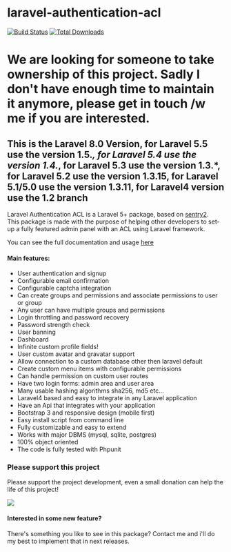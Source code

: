 laravel-authentication-acl
==========================

[![Build Status](https://travis-ci.org/intrip/laravel-authentication-acl.svg?branch=1.5)](https://travis-ci.org/intrip/laravel-authentication-acl)
[![Total Downloads](https://poser.pugx.org/jacopo/laravel-authentication-acl/d/total.svg)](https://packagist.org/packages/jacopo/laravel-authentication-acl)

# We are looking for someone to take ownership of this project. Sadly I don't have enough time to maintain it anymore, please get in touch /w me if you are interested.

## This is the Laravel 8.0 Version, for Laravel 5.5 use the version 1.5.*, for Laravel 5.4 use the version 1.4.*, for Laravel 5.3 use the version 1.3.*, for Laravel 5.2 use the version 1.3.15, for Laravel 5.1/5.0 use the version 1.3.11, for Laravel4 version use the 1.2 branch

Laravel Authentication ACL is a Laravel 5+ package, based on <a href="https://github.com/cartalyst/sentry" target="_blank">sentry2</a>. <br/>
This package is made with the purpose of helping other developers to set-up
a fully featured admin panel with an ACL using Laravel framework.

You can see the full documentation and usage [here](docs/index.md)

#### Main features:
 - User authentication and signup
 - Configurable email confirmation
 - Configurable captcha integration
 - Can create groups and permissions and associate permissions to user or group
 - Any user can have multiple groups and permissions
 - Login throttling and password recovery
 - Password strength check
 - User banning
 - Dashboard
 - Infinite custom profile fields!
 - User custom avatar and gravatar support
 - Allow connection to a custom database other then laravel default
 - Create custom menu items with configurable permissions
 - Can handle permission on custom user routes
 - Have two login forms: admin area and user area
 - Many usable hashing algorithms sha256, md5 etc...
 - Laravel4 based and easy to integrate in any Laravel application
 - Have an Api that integrates with your application
 - Bootstrap 3 and responsive design (mobile first)
 - Easy install script from command line
 - Fully customizable and easy to extend
 - Works with major DBMS (mysql, sqlite, postgres)
 - 100% object oriented
 - The code is fully tested with Phpunit

### Please support this project
Please support the project development, even a small donation can help the life of this project!

<a href="https://www.paypal.me/jacopobeschi" target="_blank"><img src="https://www.paypalobjects.com/it_IT/IT/i/btn/btn_donate_LG.gif"></a>

#### Interested in some new feature?
There's something you like to see in this package?
Contact me and i'll do my best to implement that in next releases.
